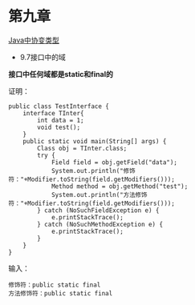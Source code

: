 # 第九章

[Java中协变类型](https://github.com/shanyao19940801/BookeNote/blob/master/java/%E5%8D%8F%E5%8F%98%E7%B1%BB%E5%9E%8B.md)

* 9.7接口中的域

**接口中任何域都是static和final的**

证明：

	public class TestInterface {
	    interface TInter{
	        int data = 1;
	        void test();
	    }
	    public static void main(String[] args) {
	        Class obj = TInter.class;
	        try {
	            Field field = obj.getField("data");
	            System.out.println("修饰符："+Modifier.toString(field.getModifiers()));
	            Method method = obj.getMethod("test");
	            System.out.println("方法修饰符："+Modifier.toString(field.getModifiers()));
	        } catch (NoSuchFieldException e) {
	            e.printStackTrace();
	        } catch (NoSuchMethodException e) {
	            e.printStackTrace();
	        }
	    }
	}

输入：

	修饰符：public static final
	方法修饰符：public static final